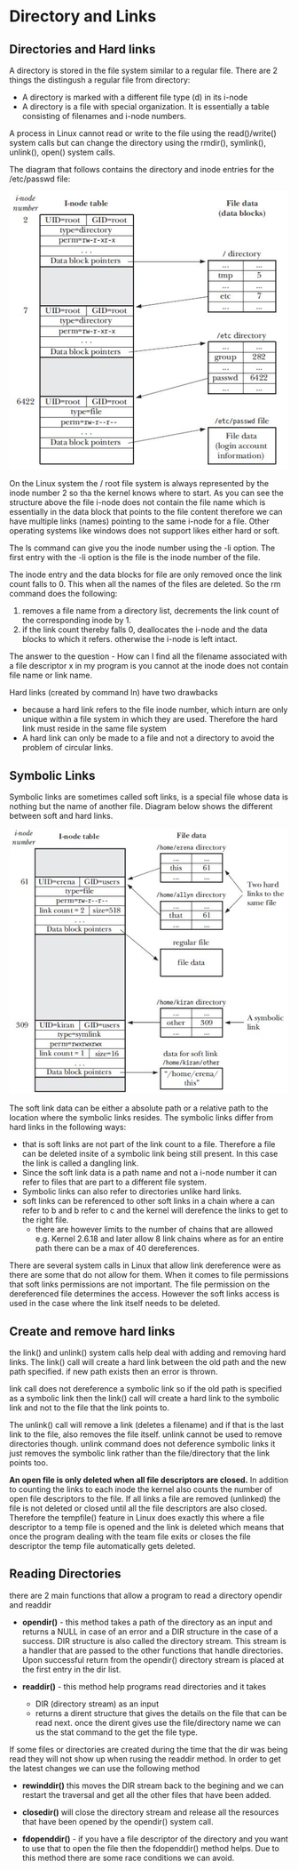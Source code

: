 # Directory and Links 

## Directories and Hard links 
A directory is stored in the file system similar to a regular file. There are 2 things the
distingush a regular file from directory: 
* A directory is marked with a different file type (d) in its i-node 
* A directory is a file with special organization. It is essentially a table consisting of filenames
  and i-node numbers. 

A process in Linux cannot read or write to the file using the read()/write() system calls but can
change the directory using the rmdir(), symlink(), unlink(), open() system calls. 

The diagram that follows contains the directory and inode entries for the /etc/passwd file: 

![dir-struct](images/dir-struct.jpg)

On the Linux system the / root file system is always represented by the inode number 2 so tha the
kernel knows where to start. 
As you can see the structure above the file i-node does not contain the file name which is
essentially in the data block that points to the file content therefore we can have multiple links
(names) pointing to the same i-node for a file. 
Other operating systems like windows does not support likes either hard or soft. 

The ls command can give you the inode number using the -li option. The first entry with the -li
option is the file is the inode number of the file. 

The inode entry and the data blocks for file are only removed once the link count falls to 0. This
when all the names of the files are deleted. So the rm command does the following: 
1. removes a file name from a directory list, decrements the link count of the corresponding inode
   by 1. 
2. if the link count thereby falls 0, deallocates the i-node and the data blocks to which it
   refers. otherwise the i-node is left intact. 

The answer to the question - How can I find all the filename associated with a file descriptor x in
my program is you cannot at the inode does not contain file name or link name. 

Hard links (created by command ln) have two drawbacks 
* because a hard link refers to the file inode number, which inturn are only unique within a file
  system in which they are used. Therefore the hard link must reside in the same file system
* A hard link can only be made to a file and not a directory to avoid the problem of circular links. 

## Symbolic Links 
Symbolic links are sometimes called soft links, is a special file whose data is nothing but the name
of another file. Diagram below shows the different between soft and hard links. 

![dir-struct](images/soft-links.jpg)

The soft link data can be either a absolute path or a relative path to the location where the
symbolic links resides. The symbolic links differ from hard links in the following ways:

* that is soft links are not part of the link count to a file. Therefore a file can be deleted 
insite of a symbolic link being still present. In this case the link is called a dangling link. 
* Since the soft link data is a path name and not a i-node number it can refer to files that are
  part to a different file system. 
* Symbolic links can also refer to directories unlike hard links. 
* soft links can be referenced to other soft links in a chain where a can refer to b and b refer to
  c and the kernel will derefence the links to get to the right file. 
	* there are however limits to the number of chains that are allowed e.g. Kernel 2.6.18 and
	  later allow 8 link chains where as for an entire path there can be a max of 40
	  dereferences. 

There are several system calls in Linux that allow link dereference were as there are some that do
not allow for them. 
When it comes to file permissions that soft links permissions are not important. The file
permission on the dereferenced file determines the access. However the soft links access is used in
the case where the link itself needs to be deleted. 

## Create and remove hard links 
the link() and unlink() system calls help deal with adding and removing hard links. The link() call
will create a hard link between the old path and the new path specified. if new path exists then an
error is thrown. 

link call does not dereference a symbolic link so if the old path is specified as a symbolic link
then the link() call will create a hard link to the symbolic link and not to the file that the link
points to. 

The unlink() call will remove a link (deletes a filename) and if that is the last link to the file,
also removes the file itself. unlink cannot be used to remove directories though. 
unlink command does not deference symbolic links it just removes the symbolic link rather than the
file/directory that the link points too. 

**An open file is only deleted when all file descriptors are closed.**
In addition to counting the links to each inode the kernel also counts the number of open file
descriptors to the file. If all links a file are removed (unlinked) the file is not deleted or
closed until all the file descriptors are also closed. 
Therefore the tempfile() feature in Linux does exactly this where a file descriptor to a temp file
is opened and the link is deleted which means that once the program dealing with the team file exits
or closes the file descriptor the temp file automatically gets deleted. 


## Reading Directories 
there are 2 main functions that allow a program to read a directory opendir and readdir 

* **opendir()** - this method takes a path of the directory as an input and returns a NULL in case of an error and a DIR structure in the case of a success. DIR structure is also called the directory stream. This stream is a handler that are passed to the other functions that handle directories. Upon successful return from the opendir() directory stream is placed at the first entry in the dir list. 

* **readdir()** - this method help programs read directories and it takes 
	* DIR (directory stream) as an input 
	* returns a dirent structure that gives the details on the file that can be read next. 
once the dirent gives use the file/directory name we can us the stat command to the get the file type. 

If some files or directories are created during the time that the dir was being read they will not show up when rusing the readdir method. In order to get the latest changes we can use the following method 

* **rewinddir()** this moves the DIR stream back to the begining and we can restart the traversal and get all the other files that have been added. 

* **closedir()** will close the directory stream and release all the resources that have been opened by the opendir() system call. 

* **fdopenddir()** - if you have a file descriptor of the directory and you want to use that to open the file then the fdopenddir() method helps. Due to this method there are some race conditions we can avoid. 



